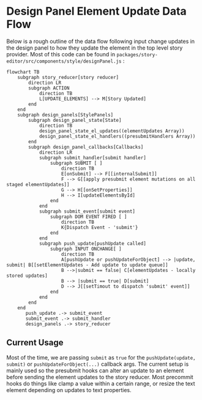 # Design Panel Element Update Data Flow

Below is a rough outline of the data flow following input change updates in the design panel to how they update the element in the top level story provider. Most of this code can be found in `packages/story-editor/src/components/style/designPanel.js` :

```mermaid
flowchart TB
    subgraph story_reducer[story reducer]
        direction LR
        subgraph ACTION
            direction TB
            L[UPDATE_ELEMENTS] --> M[Story Updated]
        end
    end
    subgraph design_panels[StylePanels]
        subgraph design_panel_state[State]
            direction TB
            design_panel_state_el_updates((elementUpdates Array))
            design_panel_state_el_handlers((presubmitHandlers Array))
        end
        subgraph design_panel_callbacks[Callbacks]
            direction LR
            subgraph submit_handler[submit handler]
                subgraph SUBMIT [ ]
                    direction TB
                    E[onSubmit] --> F[[internalSubmit]]
                    F --> G[[apply presubmit element mutations on all staged elementUpdates]]
                    G --> H[[onSetProperties]]
                    H --> I[updateElementsById]
                end
            end
            subgraph submit_event[submit event]
                subgraph DOM EVENT FIRED [ ]
                    direction TB
                    K{Dispatch Event - 'submit'}
                end
            end
            subgraph push_update[pushUpdate called]
                subgraph INPUT ONCHANGE[ ]
                    direction TB
                    A[pushUpdate or pushUpdateForObject] --> |update, submit| B[[setElementUpdates - Add update to update queue]]
                    B -->|submit == false| C[elementUpdates - locally stored updates]
                    B --> |submit == true| D[submit]
                    D --> J[[setTimout to dispatch 'submit' event]]
                end
            end
        end
    end
       push_update .-> submit_event
       submit_event .-> submit_handler
       design_panels .-> story_reducer
```

## Current Usage

Most of the time, we are passing `submit` as `true` for the `pushUpdate(update, submit)` or `pushUpdateForObject(...)` callback args. The current setup is mainly used so the presubmit hooks can alter an update to an element before sending the element updates to the story reducer. Most precommit hooks do things like clamp a value within a certain range, or resize the text element depending on updates to text properties.

